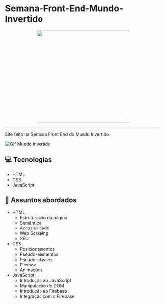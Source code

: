 # Semana-Front-End-Mundo-Invertido
<p align="center">
    <img width="300" src="https://micheleambrosio.github.io/semana-frontend-mundo-invertido/assets/images/banner/logo.svg">
</p>

-------
Site feito na Semana Front End do Mundo Invertido

<div style="display: inline_block">
  <img align="center" alt="Gif Mundo Invertido" src="https://media.discordapp.net/attachments/1006720932477403200/1018530757880315935/InvertAccel.gif" >
</div>

## 💻 Tecnologias
- HTML
- CSS
- JavaScript

## 💬 Assuntos abordados
- HTML
    - Estruturação da página 
    - Semântica
    - Acessibilidade
    - Web Scraping
    - SEO
- CSS
    - Posicionamentos
    - Pseudo-elementos
    - Pseudo-classes
    - Flexbox
    - Animações 
- JavaScript
    - Introdução ao JavaScript
    - Manipulação do DOM
    - Introdução ao Firebase
    - Integração com o Firebase
